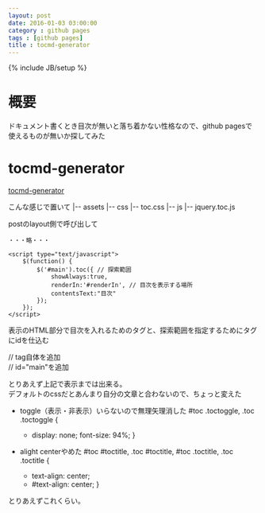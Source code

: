 ```yaml
---
layout: post
date: 2016-01-03 03:00:00
category : github pages
tags : [github pages]
title : tocmd-generator
---
```

{% include JB/setup %}

# 概要
ドキュメント書くとき目次が無いと落ち着かない性格なので、github pagesで使えるものが無いか探してみた


# tocmd-generator

[tocmd-generator](https://github.com/dafi/tocmd-generator)

こんな感じで置いて
    |-- assets
        |-- css
            |-- toc.css
        |-- js
            |-- jquery.toc.js

postのlayout側で呼び出して
    <script src="https://ajax.googleapis.com/ajax/libs/jquery/1.10.2/jquery.min.js"></script>
    <script src="{{site.github.url}}/assets/js/jquery.toc.js"></script>
    <link href="{{site.github.url}}/assets/css/toc.css" rel="stylesheet" media="all">
        
    ・・・略・・・
        
    <script type="text/javascript">
        $(function() {
            $('#main').toc({ // 探索範囲
                showAlways:true,
                renderIn:'#renderIn', // 目次を表示する場所
                contentsText:"目次"
            });
        });
    </script>

表示のHTML部分で目次を入れるためのタグと、探索範囲を指定するためにタグにidを仕込む
    <div id="renderIn"></div>  // tag自体を追加
    <div class="bd" id="main"> // id="main"を追加


とりあえず上記で表示までは出来る。  
デフォルトのcssだとあんまり自分の文章と合わないので、ちょっと変えた

- toggle（表示・非表示）いらないので無理矢理消した
     #toc .toctoggle, .toc .toctoggle {
     +    display: none;
          font-size: 94%;
      }

- alight centerやめた
     #toc #toctitle, .toc #toctitle, #toc .toctitle, .toc .toctitle {
     -    text-align: center;
     +    #text-align: center;
      }

とりあえずこれくらい。
